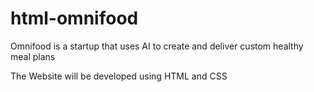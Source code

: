# html-omnifood

Omnifood is a startup that uses AI to create and deliver custom healthy meal plans

The Website will be developed using HTML and CSS

